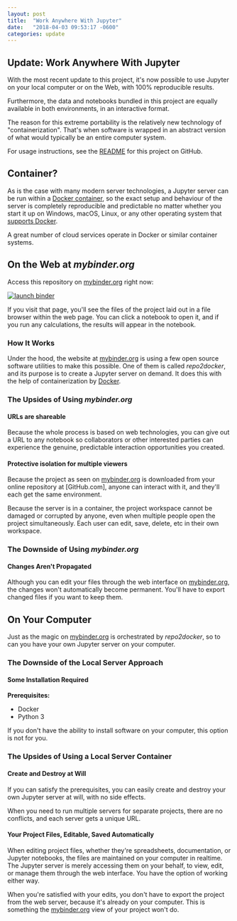 ```yaml
---
layout: post
title:  "Work Anywhere With Jupyter"
date:   "2018-04-03 09:53:17 -0600"
categories: update
---
```


Update: Work Anywhere With Jupyter
----------------------------------

With the most recent update to this project, it's now possible to use
Jupyter on your local computer or on the Web, with 100% reproducible
results.

Furthermore, the data and notebooks bundled in this project are equally
available in both environments, in an interactive format.

The reason for this extreme portability is the relatively new technology
of "containerization". That's when software is wrapped in an abstract
version of what would typically be an entire computer system.

For usage instructions, see the [README] for this project on GitHub.

## Container?

As is the case with many modern server technologies, a Jupyter server
can be run within a [Docker container], so the exact setup and behaviour
of the server is completely reproducible and predictable no matter
whether you start it up on Windows, macOS, Linux, or any other operating
system that [supports Docker][docker-ce download].

A great number of cloud services operate in Docker or similar container
systems.

## On the Web at _mybinder.org_

Access this repository on [mybinder.org] right now:

[![launch binder]][Binder this repo]

If you visit that page, you'll see the files of the project laid out in
a file browser within the web page. You can click a notebook to open it,
and if you run any calculations, the results will appear in the
notebook.


### How It Works

Under the hood, the website at [mybinder.org] is using a few open source
software utilities to make this possible. One of them is called
_repo2docker_, and its purpose is to create a Jupyter server on demand.
It does this with the help of containerization by [Docker].


### The Upsides of Using _mybinder.org_

#### URLs are shareable

Because the whole process is based on web technologies, you can give out
a URL to any notebook so collaborators or other interested parties can
experience the genuine, predictable interaction opportunities you
created.


#### Protective isolation for multiple viewers

Because the project as seen on [mybinder.org] is downloaded from your
online repository at [GitHub.com], anyone can interact with it, and
they'll each get the same environment.

Because the server is in a container, the project workspace cannot be
damaged or corrupted by anyone, even when multiple people open the
project simultaneously. Each user can edit, save, delete, etc in their
own workspace.


### The Downside of Using _mybinder.org_

#### Changes Aren't Propagated

Although you can edit your files through the web interface on
[mybinder.org], the changes won't automatically become permanent. You'll
have to export changed files if you want to keep them.


## On Your Computer

Just as the magic on [mybinder.org] is orchestrated by _repo2docker_, so
to can you have your own Jupyter server on your computer.

### The Downside of the Local Server Approach

#### Some Installation Required

**Prerequisites:**

- Docker
- Python 3

If you don't have the ability to install software on your computer, this
option is not for you.

### The Upsides of Using a Local Server Container

#### Create and Destroy at Will

If you can satisfy the prerequisites, you can easily create and destroy
your own Jupyter server at will, with no side effects.

When you need to run multiple servers for separate projects, there are
no conflicts, and each server gets a unique URL.

#### Your Project Files, Editable, Saved Automatically

When editing project files, whether they're spreadsheets, documentation,
or Jupyter notebooks, the files are maintained on your computer in
realtime. The Jupyter server is merely accessing them on your behalf, to
view, edit, or manage them through the web interface. You have the
option of working either way.

When you're satisfied with your edits, you don't have to export the
project from the web server, because it's already on your computer. This
is something the [mybinder.org] view of your project won't do.


[Binder this repo]: https://mybinder.org/v2/gh/devvyn/aafc-field-data/master
[Docker container]: https://www.docker.com/what-container
[docker-ce download]: https://www.docker.com/community-edition#/download
[Docker]: https://www.docker.com/what-docker
[launch binder]: https://mybinder.org/badge.svg "launch binder (button)"
[mybinder.org]: https://mybinder.org/
[README]: https://github.com/devvyn/aafc-field-data/blob/master/README.md
